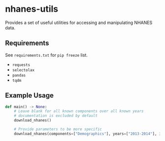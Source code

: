 # nhanes-utils

Provides a set of useful utilities for accessing and manipulating NHANES data.

## Requirements

See `requirements.txt` for `pip freeze` list.

- `requests`
- `selectolax`
- `pandas`
- `tqdm`

## Example Usage

```python
def main() -> None:
    # Leave blank for all known components over all known years
    # documentation is excluded by default
    download_nhanes()

    # Provide parameters to be more specific
    download_nhanes(components=["Demographics"], years=["2013-2014"], include_docs=True)
```
